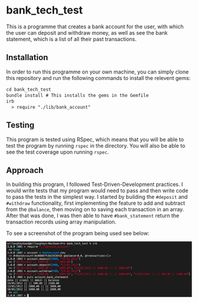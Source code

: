 # bank_tech_test

This is a programme that creates a bank account for the user, with which the user can deposit and withdraw money, as well as see the bank statement, which is a list of all their past transactions.

## Installation

In order to run this programme on your own machine, you can simply clone this repository and run the following commands to install the relevent gems:

```
cd bank_tech_test
bundle install # This installs the gems in the Gemfile
irb 
  > require "./lib/bank_account"
```

## Testing

This program is tested using RSpec, which means that you will be able to test the program by running `rspec` in the directory. You will also be able to see the test coverage upon running `rspec`.

## Approach

In building this program, I followed Test-Driven-Development practices. I would write tests that my program would need to pass and then write code to pass the tests in the simplest way. I started by building the `#deposit` and `#withdraw` functionality, first implementing the feature to add and subtract from the `@balance`, then moving on to saving each transaction in an array. After that was done, I was then able to have `#bank_statement` return the transaction records using array manipulation.

To see a screenshot of the program being used see below:

![alt text](https://github.com/Wh3g/bank_tech_test/blob/main/images/bank_tech_test_irb.png)
